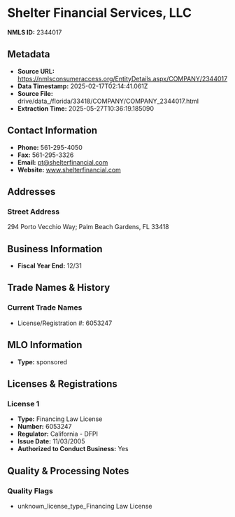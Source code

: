 # Shelter Financial Services, LLC

**NMLS ID:** 2344017

## Metadata
- **Source URL:** https://nmlsconsumeraccess.org/EntityDetails.aspx/COMPANY/2344017
- **Data Timestamp:** 2025-02-17T02:14:41.061Z
- **Source File:** drive/data_/florida/33418/COMPANY/COMPANY_2344017.html
- **Extraction Time:** 2025-05-27T10:36:19.185090

## Contact Information
- **Phone:** 561-295-4050
- **Fax:** 561-295-3326
- **Email:** pt@shelterfinancial.com
- **Website:** www.shelterfinancial.com

## Addresses
### Street Address
294 Porto Vecchio Way; Palm Beach Gardens, FL 33418

## Business Information
- **Fiscal Year End:** 12/31

## Trade Names & History
### Current Trade Names
- License/Registration #: 6053247

## MLO Information
- **Type:** sponsored

## Licenses & Registrations

### License 1
- **Type:** Financing Law License
- **Number:** 6053247
- **Regulator:** California - DFPI
- **Issue Date:** 11/03/2005
- **Authorized to Conduct Business:** Yes

## Quality & Processing Notes
### Quality Flags
- unknown_license_type_Financing Law License

